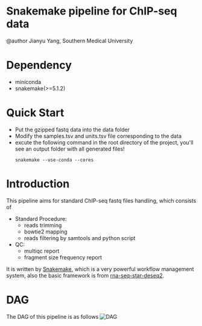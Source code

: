 # Snakemake pipeline for ChIP-seq data


@author Jianyu Yang, Southern Medical University

# Dependency

- miniconda
- snakemake(>=5.1.2)

# Quick Start

- Put the gzipped fastq data into the data folder
- Modify the samples.tsv and units.tsv file corresponding to the data
- excute the following command in the root directory of the project, you'll see an output folder with all generated files!
    ```
    snakemake --use-conda --cores
    ```

# Introduction

This pipeline aims for standard ChIP-seq fastq files handling, which consists of 
- Standard Procedure:
    - reads trimming
    - bowtie2 mapping
    - reads filtering by samtools and python script
- QC:
    - multiqc report
    - fragment size frequency report

It is written by [Snakemake](https://snakemake.readthedocs.io/en/stable/index.html), which is a very powerful workflow management system, also the basic framework is from [rna-seq-star-deseq2](https://github.com/snakemake-workflows/rna-seq-star-deseq2).

# DAG

The DAG of this pipeline is as follows
![DAG](https://github.com/yztxwd/snakemake-pipeline/raw/master/images/dag.png)
